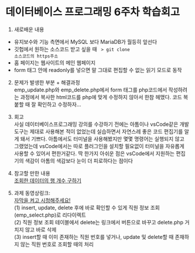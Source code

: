 데이터베이스 프로그래밍 6주차 학습회고
=====================================

1. 새로배운 내용  
- 유지보수와 기능 측면에서 MySQL 보다 MariaDB가 월등히 앞선다
- 깃헙에서 원하는 소스코드 받고 싶을 때 <code> > git clone 소스코드의 https주소 </code>
- 홈 페이지는 웹사이트의 메인 웹페이지
- form 태그 안에 readonly를 넣으면 말 그대로 편집할 수 없는 읽기 모드로 동작

2. 문제가 발생한 부분 + 해결과정  
emp_update.php와 emp_delete.php에서 form 태그를 php코드에서 작성하려는 과정에서 복사한 html코드를 php에 맞게 수정하지 않아서 한참 헤맸다. 코드 복붙할 때 잘 확인하고 수정하자...

3. 회고  
사실 데이터베이스프로그래밍 강의를 수강하기 전에는 아톰이나 vsCode같은 개발 도구는 제대로 사용해본 적이 없었는데 실습하면서 자연스레 좋은 코드 편집기를 알게 돼서 기쁘다.
아틈에서도 터미널을 사용해봤지만 몇몇 명령어는 실행되지 않고 그랬었는데 vsCode에서는 따로 플러그인을 설치할 필요없이 터미널을 자유롭게 사용할 수 있어서 편한거같다.
딱 한가지 아쉬운 점은 vsCode에서 지원하는 편집기의 색감이 아톰의 색감보다 눈이 더 피로하다는 점이다

4. 참고할 만한 내용  
<a href="https://webisfree.com/2016-05-31/[php]-%ED%96%89-%EA%B0%9C%EC%88%98-%EA%B5%AC%ED%95%98%EA%B8%B0-mysqli-num-rows()">조회한 데이터의 행 개수 구하기</a>

5. 과제 동영상링크:  
<a href="https://youtu.be/zn-SoFKaKcw">자막을 켜고 시청해주세요!</a>   
(1) insert, update, delete 후에 바로 확인할 수 있게 직원 정보 조회(emp_select.php)로 리다이렉트  
(2) 직원 정보 조회 테이블에서 delete는 링크에서 버튼으로 바꾸고 delete.php 거치지 않고 바로 삭제  
(3) insert할 때 이미 존재하는 직원 번호를 넣거나, update 및 delete할 때 존재하지 않는 직원 번호로 조회할 때의 처리
